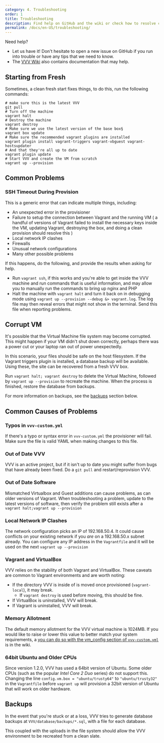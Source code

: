 ```yaml
---
category: 4. Troubleshooting
order: 1
title: Troubleshooting
description: Find help on GitHub and the wiki or check how to resolve common problems.
permalink: /docs/en-US/troubleshooting/
---
```


Need help?

* Let us have it! Don't hesitate to open a new issue on GitHub if you run into trouble or have any tips that we need to know.
* The [VVV Wiki](https://github.com/varying-vagrant-vagrants/vvv/wiki) also contains documentation that may help.

## Starting from Fresh

Sometimes, a clean fresh start fixes things, to do this, run the following commands:

```shell
# make sure this is the latest VVV
git pull
# Turn off the machine
vagrant halt
# Destroy the machine
vagrant destroy
# Make sure we use the latest version of the base box§
vagrant box update
# Make sure the recommended vagrant plugins are installed
vagrant plugin install vagrant-triggers vagrant-vbguest vagrant-hostsupdater
# And that they're all up to date
vagrant plugin update
# Start VVV and create the VM from scratch
vagrant up --provision
```

## Common Problems

### SSH Timeout During Provision

This is a generic error that can indicate multiple things, including:

 - An unexpected error in the provisioner
 - Failure to setup the connection between Vagrant and the running VM ( a handful of versions of Vagrant failed to install the necessary keys inside the VM, updating Vagrant, destroying the box, and doing a clean provision should resolve this )
 - Local network IP clashes
 - Firewalls
 - Unusual network configurations
 - Many other possible problems

If this happens, do the following, and provide the results when asking for help.

 - Run `vagrant ssh`, if this works and you're able to get inside the VVV machine and run commands that is useful information, and may allow you to manually run the commands to bring up nginx and PHP
 - Halt the machine with `vagrant halt` and turn it back on in debugging mode using `vagrant up --provision --debug &> vagrant.log`. The log file may then reveal errors that might not show in the terminal. Send this file when reporting problems.

## Corrupt VM

It's possible that the Virtual Machine file system may become corrupted. This might happen if your VM didn't shut down correctly, perhaps there was a power cut or your laptop ran out of power unexpectedly.

In this scenario, your files should be safe on the host filesystem. If the Vagrant triggers plugin is installed, a database backup will be available. Using these, the site can be recovered from a fresh VVV box.

Run `vagrant halt; vagrant destroy` to delete the Virtual Machine, followed by `vagrant up --provision` to recreate the machine. When the process is finished, restore the database from backups.

For more information on backups, see the [backups](#backups) section below.


## Common Causes of Problems

### Typos in `vvv-custom.yml`

If there's a typo or syntax error in `vvv-custom.yml` the provisioner will fail. Make sure the file is valid YAML when making changes to this file.

### Out of Date VVV

VVV is an active project, but if it isn't up to date you might suffer from bugs that have already been fixed. Do a `git pull` and restart/reprovision VVV.

### Out of Date Software

Mismatched Virtualbox and Guest additions can cause problems, as can older versions of Vagrant. When troubleshooting a problem, update to the latest versions of software, then verify the problem still exists after a `vagrant halt;vagrant up --provision`

### Local Network IP Clashes

The network configuration picks an IP of 192.168.50.4. It could cause conflicts on your existing network if you *are* on a 192.168.50.x subnet already. You can configure any IP address in the `Vagrantfile` and it will be used on the next `vagrant up --provision`

### Vagrant and VirtualBox

VVV relies on the stability of both Vagrant and VirtualBox. These caveats are common to Vagrant environments and are worth noting:
* If the directory VVV is inside of is moved once provisioned (`vagrant-local`), it may break.
    * If `vagrant destroy` is used before moving, this should be fine.
* If VirtualBox is uninstalled, VVV will break.
* If Vagrant is uninstalled, VVV will break.

### Memory Allotment

The default memory allotment for the VVV virtual machine is 1024MB. If you would like to raise or lower this value to better match your system requirements, a [you can do so with the vm_config section of `vvv-custom.yml`](vm_config.md) is in the wiki.

### 64bit Ubuntu and Older CPUs

Since version 1.2.0, VVV has used a 64bit version of Ubuntu. Some older CPUs (such as the popular *Intel Core 2 Duo* series) do not support this. Changing the line `config.vm.box = "ubuntu/trusty64"` to `"ubuntu/trusty32"` in the `Vagrantfile` before `vagrant up` will provision a 32bit version of Ubuntu that will work on older hardware.

## Backups

In the event that you're stuck or at a loss, VVV tries to generate database backups at `VVV/database/backups/*.sql`, with a file for each database.

This coupled with the uploads in the file system should allow the VVV environment to be recreated from a clean slate.
